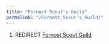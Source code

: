 ```yaml
---
title: "Fornost Scout's Guild"
permalink: "/Fornost_Scout's_Guild/"
---
```


1.  REDIRECT [Fornost Scout Guild](Fornost_Scout_Guild "wikilink")